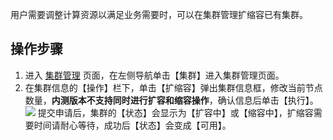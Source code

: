 用户需要调整计算资源以满足业务需要时，可以在集群管理扩缩容已有集群。

## 操作步骤

1. 进入 [集群管理](https://sparkling.cloud.tencent.com) 页面，在左侧导航单击【集群】进入集群管理页面。
2. 在集群信息的【操作】栏下，单击【扩缩容】弹出集群信息框，修改当前节点数量，**内测版本不支持同时进行扩容和缩容操作**，确认信息后单击【执行】。
   ![](https://main.qcloudimg.com/raw/a353f4b4b4c03e5e71838112e88678bd.png)
    提交申请后，集群的【状态】会显示为【扩容中】或【缩容中】，扩缩容需要时间请耐心等待，成功后【状态】会变成【可用】。